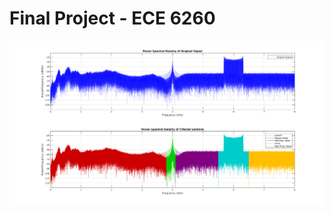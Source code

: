 # Final Project - ECE 6260

![Filtered sections from the original signal](./doc/filtered_sections.png)
